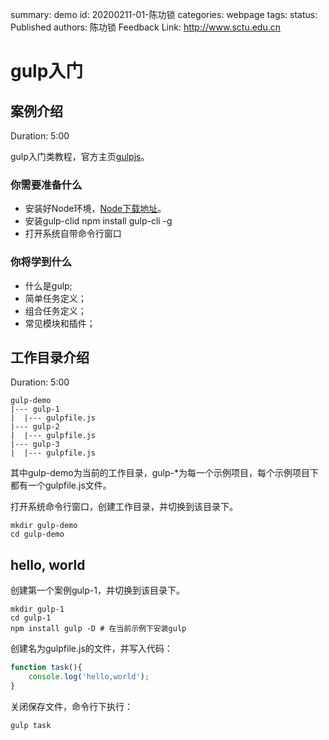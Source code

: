 summary: demo
id: 20200211-01-陈功锁
categories: webpage
tags: 
status: Published 
authors: 陈功锁
Feedback Link: http://www.sctu.edu.cn

# gulp入门


## 案例介绍
Duration: 5:00

gulp入门类教程，官方主页[gulpjs](https://gulpjs.com/)。

### 你需要准备什么

- 安装好Node环境，[Node下载地址](https://nodejs.org/en/download/)。
- 安装gulp-clid
npm install gulp-cli -g
- 打开系统自带命令行窗口
   
### 你将学到什么
- 什么是gulp;
- 简单任务定义；
- 组合任务定义；
- 常见模块和插件；

## 工作目录介绍
Duration: 5:00

```shell
gulp-demo
|--- gulp-1
|  |--- gulpfile.js
|--- gulp-2
|  |--- gulpfile.js
|--- gulp-3
|  |--- gulpfile.js
```
其中gulp-demo为当前的工作目录，gulp-*为每一个示例项目，每个示例项目下都有一个gulpfile.js文件。

打开系统命令行窗口，创建工作目录，并切换到该目录下。
```shell
mkdir gulp-demo 
cd gulp-demo
```

## hello, world

创建第一个案例gulp-1，并切换到该目录下。

```shell
mkdir gulp-1
cd gulp-1
npm install gulp -D # 在当前示例下安装gulp
```

创建名为gulpfile.js的文件，并写入代码：
```javascript
function task(){
    console.log('hello,world');
}
```

关闭保存文件，命令行下执行：
```shell
gulp task
```